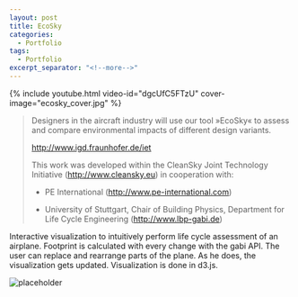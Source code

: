 ```yaml
---
layout: post
title: EcoSky
categories:
  - Portfolio
tags:
  - Portfolio
excerpt_separator: "<!--more-->"
---
```


{% include youtube.html video-id="dgcUfC5FTzU" cover-image="ecosky_cover.jpg" %}

> Designers in the aircraft industry will use our tool »EcoSky« to assess and compare environmental impacts of different design variants.
>
> <http://www.igd.fraunhofer.de/iet>
>
> This work was developed  within the CleanSky  Joint Technology Initiative (<http://www.cleansky.eu>) in cooperation with:
>
> * PE International (<http://www.pe-international.com>)
>
> * University of Stuttgart, Chair of Building Physics, Department for Life Cycle Engineering (<http://www.lbp-gabi.de>)

Interactive visualization to intuitively perform life cycle assessment of an airplane. Footprint is calculated with every change with the gabi API. The user can replace and rearrange parts of the plane. As he does, the visualization gets updated.
Visualization is done in d3.js.

![placeholder]({{site.baseurl}}/assets/images/ecosky.jpg "Ecosky")
